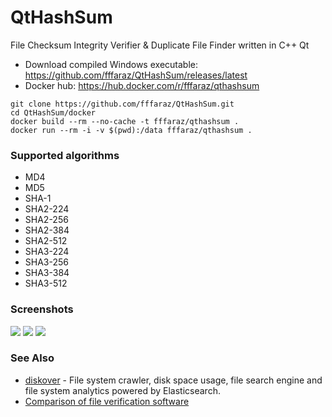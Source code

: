 QtHashSum
=========

File Checksum Integrity Verifier & Duplicate File Finder written in C++ Qt

* Download compiled Windows executable: https://github.com/fffaraz/QtHashSum/releases/latest
* Docker hub: https://hub.docker.com/r/fffaraz/qthashsum

```
git clone https://github.com/fffaraz/QtHashSum.git
cd QtHashSum/docker
docker build --rm --no-cache -t fffaraz/qthashsum .
docker run --rm -i -v $(pwd):/data fffaraz/qthashsum .
```

### Supported algorithms

* MD4
* MD5
* SHA-1
* SHA2-224
* SHA2-256
* SHA2-384
* SHA2-512
* SHA3-224
* SHA3-256
* SHA3-384
* SHA3-512

### Screenshots

![](https://github.com/fffaraz/QtHashSum/raw/master/img/sc1.png)
![](https://github.com/fffaraz/QtHashSum/raw/master/img/sc2.png)
![](https://github.com/fffaraz/QtHashSum/raw/master/img/sc3.png)

### See Also

* [diskover](https://github.com/shirosaidev/diskover) - File system crawler, disk space usage, file search engine and file system analytics powered by Elasticsearch.
* [Comparison of file verification software](https://en.wikipedia.org/wiki/Comparison_of_file_verification_software)

